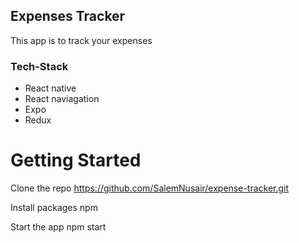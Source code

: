 ## Expenses Tracker
This app is to track your expenses
### Tech-Stack
- React native
- React naviagation
- Expo
- Redux

# Getting Started
Clone the repo https://github.com/SalemNusair/expense-tracker.git

Install packages npm


Start the app npm start